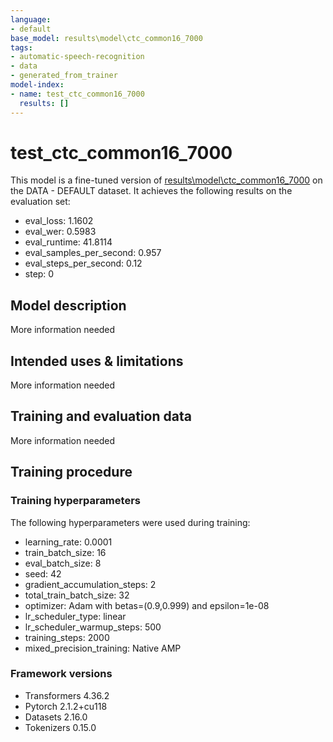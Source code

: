 ```yaml
---
language:
- default
base_model: results\model\ctc_common16_7000
tags:
- automatic-speech-recognition
- data
- generated_from_trainer
model-index:
- name: test_ctc_common16_7000
  results: []
---
```


<!-- This model card has been generated automatically according to the information the Trainer had access to. You
should probably proofread and complete it, then remove this comment. -->

# test_ctc_common16_7000

This model is a fine-tuned version of [results\model\ctc_common16_7000](https://huggingface.co/results\model\ctc_common16_7000) on the DATA - DEFAULT dataset.
It achieves the following results on the evaluation set:
- eval_loss: 1.1602
- eval_wer: 0.5983
- eval_runtime: 41.8114
- eval_samples_per_second: 0.957
- eval_steps_per_second: 0.12
- step: 0

## Model description

More information needed

## Intended uses & limitations

More information needed

## Training and evaluation data

More information needed

## Training procedure

### Training hyperparameters

The following hyperparameters were used during training:
- learning_rate: 0.0001
- train_batch_size: 16
- eval_batch_size: 8
- seed: 42
- gradient_accumulation_steps: 2
- total_train_batch_size: 32
- optimizer: Adam with betas=(0.9,0.999) and epsilon=1e-08
- lr_scheduler_type: linear
- lr_scheduler_warmup_steps: 500
- training_steps: 2000
- mixed_precision_training: Native AMP

### Framework versions

- Transformers 4.36.2
- Pytorch 2.1.2+cu118
- Datasets 2.16.0
- Tokenizers 0.15.0
